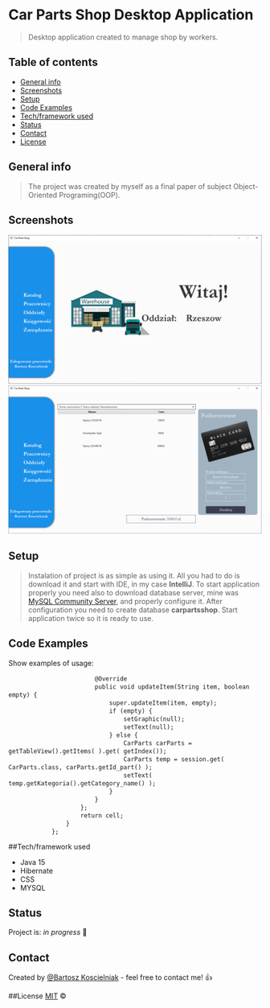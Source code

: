 # Car Parts Shop Desktop Application
> Desktop application created to manage shop by workers.

## Table of contents
* [General info](#general-info)
* [Screenshots](#screenshots)
* [Setup](#setup)
* [Code Examples](#code-examples)  
* [Tech/framework used](#techframework-used)  
* [Status](#status)
* [Contact](#contact)
* [License](#license)

## General info
>The project was created by myself as a final paper of subject Object-Oriented Programing(OOP).

## Screenshots

![Example screenshot](src/main/resources/img/1.png)
![Example screenshot](src/main/resources/img/3.png)

## Setup

>Instalation of project is as simple as using it. All you had to do is download it and start with IDE, in my case **IntelliJ**.
To start application properly you need also to download database server, mine was [MySQL Community Server](https://dev.mysql.com/downloads/mysql/), and properly configure it.
After configuration you need to create database **carpartsshop**.
Start application twice so it is ready to use.

## Code Examples
Show examples of usage:


                            @Override
                            public void updateItem(String item, boolean empty) {
                                super.updateItem(item, empty);
                                if (empty) {
                                    setGraphic(null);
                                    setText(null);
                                } else {
                                    CarParts carParts = getTableView().getItems( ).get( getIndex());
                                    CarParts temp = session.get( CarParts.class, carParts.getId_part() );
                                    setText( temp.getKategoria().getCategory_name() );
                                }
                            }
                        };
                        return cell;
                    }
                };


##Tech/framework used

* Java 15
* Hibernate
* CSS
* MYSQL

## Status
Project is: _in progress_ :monocle_face:


## Contact
Created by [@Bartosz Koscielniak](https://github.com/BartoszKoscielniak) - feel free to contact me! :+1:


##License
[MIT](https://choosealicense.com/licenses/mit/) ©

